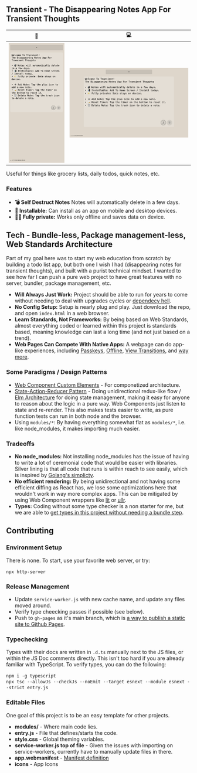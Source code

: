 ## Transient - The Disappearing Notes App For Transient Thoughts

📱            |  💻
:-------------------------:|:-------------------------:
<img src="./icons/screenshots/mobile.png" max-height="400" /> | <img src="./icons/screenshots/desktop.png" max-height="400"/>


Useful for things like grocery lists, daily todos, quick notes, etc.

### Features

- **💣 Self Destruct Notes** Notes will automatically delete in a few days.
- **📲 Installable:** Can install as an app on mobile and desktop devices.
- **😶‍🌫️ Fully private:** Works only offline and saves data on device.

## Tech - Bundle-less, Package management-less, Web Standards Architecture

Part of my goal here was to start my web education from scratch by building a todo list app, but both one I wish I had (disappearing notes for transient thoughts), and built with a purist technical mindset. I wanted to see how far I can push a pure web project to have great features with no server, bundler, package management, etc.

- **Will Always Just Work:** Project should be able to run for years to come without needing to deal with upgrades cycles or [dependecy hell](https://en.wikipedia.org/wiki/Dependency_hell).
- **No Config Setup:** Setup is nearly plug and play. Just download the repo, and open `index.html` in a web browser.
- **Learn Standards, Not Frameworks:** By being based on Web Standards, almost everything coded or learned within this project is standards based, meaning knowledge can last a long time (and not just based on a trend).
- **Web Pages Can Compete With Native Apps:** A webpage can do app-like experiences, including [Passkeys](https://github.com/w3c/webauthn/wiki/Explainer:-PRF-extension), [Offline](https://developer.mozilla.org/en-US/docs/Web/Progressive_web_apps/Tutorials/js13kGames/Offline_Service_workers), [View Transitions](https://developer.mozilla.org/en-US/docs/Web/API/View_Transitions_API), and [way more](https://whatpwacando.today).

### Some Paradigms / Design Patterns

- [Web Component Custom Elements](https://developer.mozilla.org/en-US/docs/Web/API/Web_components) - For componetized architecture.
- [State-Action-Reducer Pattern](https://redux.js.org/tutorials/fundamentals/part-3-state-actions-reducers) - Doing unidirectional redux-like flow / [Elm Architecture](https://redux.js.org/understanding/history-and-design/prior-art#elm) for doing state management, making it easy for anyone to reason about the logic in a pure way. Web Components just listen to state and re-render. This also makes tests easier to write, as pure function tests can run in both node and the browser.
- Using `modules/*`: By having everything somewhat flat as `modules/*`, i.e. like node_modules, it makes importing much easier.

### Tradeoffs

- **No node_modules:** Not installing node_modules has the issue of having to write a lot of ceremonial code that would be easier with libraries. Silver lining is that all code that runs is within reach to see easily, which is inspired by [Golang's simplicty](https://go.dev/talks/2015/simplicity-is-complicated.slide).
- **No efficient rendering:** By being unidirectional and not having some efficient diffing as React has, we lose some optimizations here that wouldn't work in way more complex apps. This can be mitigated by using Web Component wrappers like [lit](https://lit.dev) or [ullr](https://github.com/aggre/ullr).
- **Types:** Coding without some type checker is a non starter for me, but we are able to [get types in this project without needing a bundle step](https://depth-first.com/articles/2021/10/20/types-without-typescript/).

## Contributing

### Environment Setup

There is none. To start, use your favorite web server, or try:

```
npx http-server
```

### Release Management

- Update `service-worker.js` with new cache name, and update any files moved around.
- Verify type cheecking passes if possible (see below).
- Push to `gh-pages` as it's main branch, which is [a way to publish a static site to Github Pages](https://docs.github.com/en/pages/getting-started-with-github-pages/creating-a-github-pages-site).

### Typechecking

Types with their docs are written in `.d.ts` manually next to the JS files, or within the JS Doc comments directly. This isn't too hard if you are already familiar with TypeScript. To verify types, you can do the following:

```
npm i -g typescript
npx tsc --allowJs --checkJs --noEmit --target esnext --module esnext --strict entry.js
```

### Editable Files

One goal of this project is to be an easy template for other projects.

- **modules/** - Where main code lies.
- **entry.js** - File that defines/starts the code.
- **style.css** - Global theming variables.
- **service-worker.js top of file** - Given the issues with importing on service-workers, currently have to manually update files in there.
- **app.webmanifest** - [Manifest definition](https://developer.mozilla.org/en-US/docs/Web/Manifest)
- **icons** - App Icons
